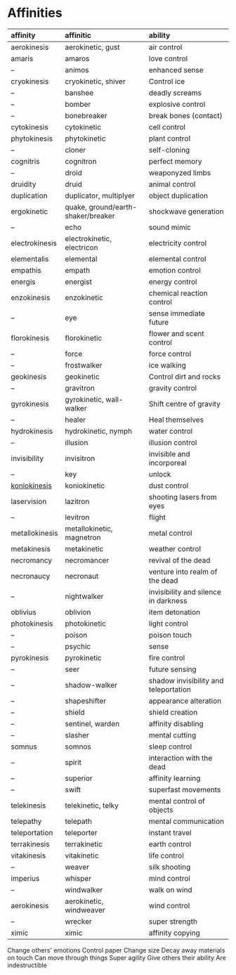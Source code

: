 # Affinities

| affinity | affinitic | ability |
| :------- | :-------- | :------ |
| aerokinesis | aerokinetic, gust | air control |
| amaris | amaros | love control |
| – | animos | enhanced sense |
| cryokinesis | cryokinetic, shiver | Control ice |
| – | banshee | deadly screams |
| – | bomber | explosive control |
| – | bonebreaker | break bones (contact) |
| cytokinesis | cytokinetic | cell control |
| phytokinesis | phytokinetic | plant control |
| – | cloner | self-cloning |
| cognitris | cognitron | perfect memory |
| – | droid | weaponyzed limbs |
| druidity | druid | animal control |
| duplication | duplicator, multiplyer | object duplication |
| ergokinetic | quake, ground/earth-shaker/breaker | shockwave generation |
| – | echo | sound mimic |
| electrokinesis | electrokinetic, electricon | electricity control |
| elementalis | elemental | elemental control |
| empathis | empath | emotion control |
| energis | energist | energy control |
| enzokinesis | enzokinetic | chemical reaction control |
| – | eye | sense immediate future |
| florokinesis | florokinetic | flower and scent control |
| – | force | force control |
| – | frostwalker | ice walking |
| geokinesis | geokinetic | Control dirt and rocks |
| – | gravitron | gravity control |
| gyrokinesis | gyrokinetic, wall-walker | Shift centre of gravity |
| – | healer | Heal themselves |
| hydrokinesis | hydrokinetic, nymph | water control |
| – | illusion | illusion control |
| invisibility | invisitron | invisible and incorporeal |
| – | key | unlock |
| [koniokinesis](koniokinesis.md) | koniokinetic | dust control |
| laservision | lazitron | shooting lasers from eyes |
| – | levitron | flight |
| metallokinesis | metallokinetic, magnetron | metal control |
| metakinesis | metakinetic | weather control |
| necromancy | necromancer | revival of the dead |
| necronaucy | necronaut | venture into realm of the dead |
| – | nightwalker | invisibility and silence in darkness |
| oblivius | oblivion | item detonation |
| photokinesis | photokinetic | light control |
| – | poison | poison touch |
| – | psychic | sense |
| pyrokinesis | pyrokinetic | fire control |
| – | seer | future sensing |
| – | shadow-walker | shadow invisibility and teleportation |
| – | shapeshifter | appearance alteration |
| – | shield | shield creation |
| – | sentinel, warden | affinity disabling |
| – | slasher | mental cutting |
| somnus | somnos | sleep control |
| – | spirit | interaction with the dead |
| – | superior | affinity learning |
| – | swift | superfast movements |
| telekinesis | telekinetic, telky | mental control of objects |
| telepathy | telepath | mental communication |
| teleportation | teleporter | instant travel |
| terrakinesis | terrakinetic | earth control |
| vitakinesis | vitakinetic | life control |
| – | weaver | silk shooting |
| imperius | whisper | mind control |
| – | windwalker | walk on wind |
| aerokinesis | aerokinetic, windweaver | wind control |
| – | wrecker | super strength |
| ximic | ximic | affinity copying |

Change others' emotions
Control paper
Change size
Decay away materials on touch
Can move through things
Super agility
Give others their ability
Are indestructible
